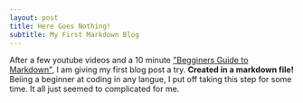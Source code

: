 ```yaml
---
layout: post
title: Here Goes Nothing!
subtitle: My First Markdown Blog
---
```


After a few youtube videos and a 10 minute ["Begginers Guide to Markdown"](https://www.markdowntutorial.com/lesson/1/), I am giving my first blog post a try. **Created in a markdown file!**  
Beiing a beginner at coding in any langue, I put off taking this step for some time. It all just seemed to complicated for me.
